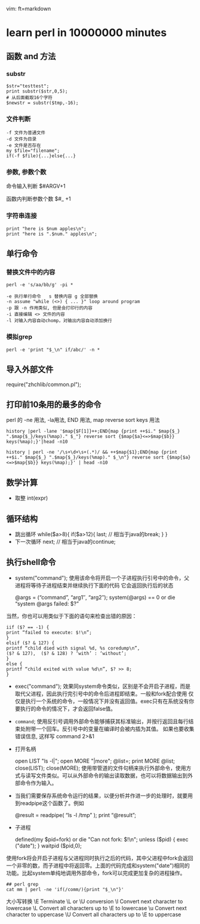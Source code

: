   vim: ft=markdown 

# learn perl in 10000000 minutes

## 函数 and 方法

### substr

    $str="testtest";  
    print substr($str,0,5);
    # 从后面截取16个字符
    $newstr = substr($tmp,-16);

### 文件判断

    -f 文件为普通文件  
    -d 文件为目录
    -e 文件是否存在
    my $file="filename";
    if(-f $file){...}else{...}
### 参数, 参数个数
命令输入判断
$#ARGV+1

函数内判断参数个数
$#_ +1
### 字符串连接

    print "here is $num apples\n";
    print "here is ".$num." apples\n";
## 单行命令
### 替换文件中的内容 

    perl -e 's/aa/bb/g' -pi *

    -e 执行单行命令   s 替换内容 g 全部替换
    -n assume "while (<>) { ... }" loop around program
    -p 跟 -n 作用类似, 但是会打印行的内容
    -i 直接编辑 <> 文件的内容
    -l 对输入内容自动chomp，对输出内容自动添加换行
### 模拟grep

    perl -e 'print "$_\n" if/abc/' -n *

## 导入外部文件

require("zhchlib/common.pl");

## 打印前10条用的最多的命令
perl 的 -ne 用法, -la用法, END 用法, map  reverse  sort  keys 用法 

    history |perl -lane '$map{$F[1]}++;END{map {print ++$i." $map{$_} ".$map{$_}/keys(%map)." $_"} reverse sort {$map{$a}<=>$map{$b}} keys(%map);}'|head -n10

    history | perl -ne '/\s+\d+\s+(.*)/ && ++$map{$1};END{map {print ++$i." $map{$_} ".$map{$_}/keys(%map)." $_\n"} reverse sort {$map{$a}<=>$map{$b}} keys(%map);}' | head -n10

## 数学计算
* 取整
int(expr)
## 循环结构
* 跳出循环
while($a>8){
    if($a>12){
        last; // 相当于java的break;
    }
}
* 下一次循环
 next;  // 相当于java的continue;
## 执行shell命令
* system("command");
使用该命令将开启一个子进程执行引号中的命令，父进程将等待子进程结束并继续执行下面的代码
它会返回执行后的状态

    @args = (“command”, “arg1″, “arg2″);
    system(@args) == 0
    or die “system @args failed: $?”

当然，你也可以用类似于下面的语句来检查出错的原因：

    iif ($? == -1) {
    print “failed to execute: $!\n”;
    }
    elsif ($? & 127) {
    printf “child died with signal %d, %s coredump\n”,
    ($? & 127),  ($? & 128) ? ‘with’ : ‘without’;
    }
    else {
    printf “child exited with value %d\n”, $? >> 8;
    }
* exec("command");
效果同system命令类似，区别是不会开启子进程，而是取代父进程，因此执行完引号中的命令后进程即结束。一般和fork配合使用
仅仅是执行一个系统的命令，一般情况下并没有返回值。exec只有在系统没有你要执行的命令的情况下，才会返回false值。
*  `command`;
使用反引号调用外部命令能够捕获其标准输出，并按行返回且每行结束处附带一个回车。反引号中的变量在编译时会被内插为其值。
如果也要收集错误信息, 这样写  command 2>&1
* 打开名柄

    open LIST "ls -l|";
        open MORE "|more";
        @list=<LIST>;
        print MORE @list;
        close(LIST);
        close(MORE);
使用带管道的文件句柄来执行外部命令，使用方式与读写文件类似。可以从外部命令的输出读取数据，也可以将数据输出到外部命令作为输入。
* 当我们需要保存系统命令运行的结果，以便分析并作进一步的处理时，就要用到readpipe这个函数了。例如

    @result = readpipe( “ls -l /tmp” );
    print “@result”;
* 子进程

     defined(my $pid=fork) or die "Can not fork: $!\n";
        unless ($pid) {
            exec ("date");
        }
    waitpid ($pid,0);

使用fork将会开启子进程与父进程同时执行之后的代码，其中父进程中fork会返回一个非零的数，而子进程中将返回零。上面的代码完成和system("date")相同的功能。比起system单纯地调用外部命令，fork可以完成更加复杂的进程操作。

    ## perl grep
    cat mm | perl -ne 'if(/comm/){print "$_\n"}'


大小写转换
\E  Terminate \L or \U conversion
\l  Convert next character to lowercase
\L  Convert all characters up to \E to lowercase
\u  Convert next character to uppercase
\U  Convert all characters up to \E to uppercase

